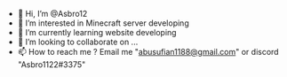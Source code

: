 - 👋 Hi, I’m @Asbro12
- 👀 I’m interested in Minecraft server developing
- 🌱 I’m currently learning website developing
- 💞️ I’m looking to collaborate on ...
- 📫 How to reach me ? Email me "abusufian1188@gmail.com" or discord "Asbro1122#3375"

<!---
Asbro12/Asbro12 is a ✨ special ✨ repository because its `README.md` (this file) appears on your GitHub profile.
You can click the Preview link to take a look at your changes.
--->

